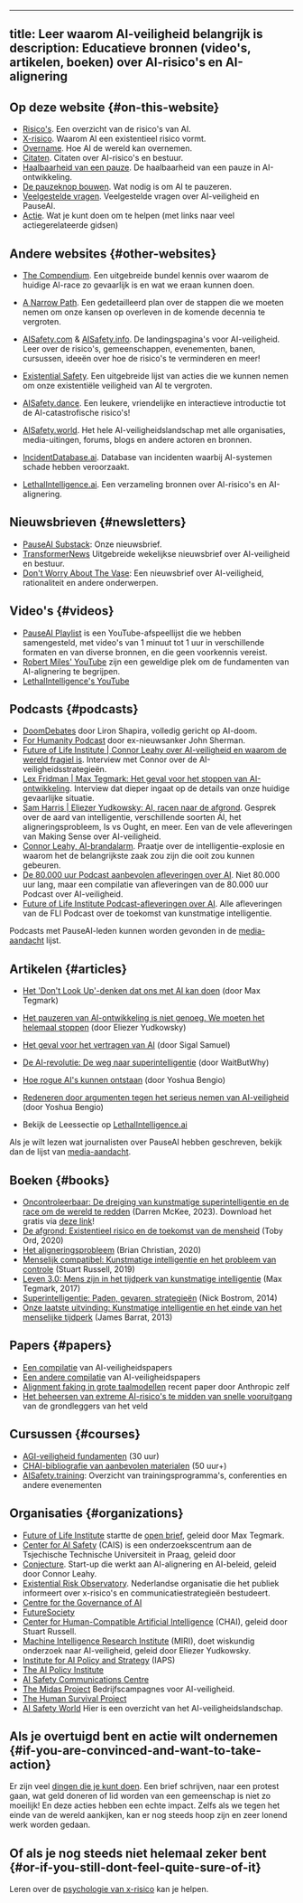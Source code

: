 

---
title: Leer waarom AI-veiligheid belangrijk is
description: Educatieve bronnen (video's, artikelen, boeken) over AI-risico's en AI-alignering
---
## Op deze website {#on-this-website}

- [Risico's](/risks). Een overzicht van de risico's van AI.
- [X-risico](/xrisk). Waarom AI een existentieel risico vormt.
- [Overname](/ai-takeover). Hoe AI de wereld kan overnemen.
- [Citaten](/quotes). Citaten over AI-risico's en bestuur.
- [Haalbaarheid van een pauze](/feasibility). De haalbaarheid van een pauze in AI-ontwikkeling.
- [De pauzeknop bouwen](/building-the-pause-button). Wat nodig is om AI te pauzeren.
- [Veelgestelde vragen](/faq). Veelgestelde vragen over AI-veiligheid en PauseAI.
- [Actie](/action). Wat je kunt doen om te helpen (met links naar veel actiegerelateerde gidsen)

## Andere websites {#other-websites}

- [The Compendium](https://www.thecompendium.ai/). Een uitgebreide bundel kennis over waarom de huidige AI-race zo gevaarlijk is en wat we eraan kunnen doen.
- [A Narrow Path](https://www.narrowpath.co/). Een gedetailleerd plan over de stappen die we moeten nemen om onze kansen op overleven in de komende decennia te vergroten.
- [AISafety.com](https://www.aisafety.com) & [AISafety.info](https://aisafety.info). De landingspagina's voor AI-veiligheid. Leer over de risico's, gemeenschappen, evenementen, banen, cursussen, ideeën over hoe de risico's te verminderen en meer!
- [Existential Safety](https://existentialsafety.org/). Een uitgebreide lijst van acties die we kunnen nemen om onze existentiële veiligheid van AI te vergroten.
- [AISafety.dance](https://aisafety.dance). Een leukere, vriendelijke en interactieve introductie tot de AI-catastrofische risico's!
- [AISafety.world](https://aisafety.world/tiles/). Het hele AI-veiligheidslandschap met alle organisaties, media-uitingen, forums, blogs en andere actoren en bronnen.
- [IncidentDatabase.ai](https://incidentdatabase.ai/). Database van incidenten waarbij AI-systemen schade hebben veroorzaakt.

- [LethalIntelligence.ai](https://lethalintelligence.ai/). Een verzameling bronnen over AI-risico's en AI-alignering.

## Nieuwsbrieven {#newsletters}

- [PauseAI Substack](https://pauseai.substack.com/): Onze nieuwsbrief.
- [TransformerNews](https://www.transformernews.ai/) Uitgebreide wekelijkse nieuwsbrief over AI-veiligheid en bestuur.
- [Don't Worry About The Vase](https://thezvi.substack.com/): Een nieuwsbrief over AI-veiligheid, rationaliteit en andere onderwerpen.

## Video's {#videos}

- [PauseAI Playlist](https://www.youtube.com/playlist?list=PLI46NoubGtIJa0JVCBR-9CayxCOmU0EJt) is een YouTube-afspeellijst die we hebben samengesteld, met video's van 1 minuut tot 1 uur in verschillende formaten en van diverse bronnen, en die geen voorkennis vereist.
- [Robert Miles' YouTube](https://www.youtube.com/watch?v=tlS5Y2vm02c&list=PLfHsskCxi_g-c62a_dmsNuHynaXsRQm40) zijn een geweldige plek om de fundamenten van AI-alignering te begrijpen.
- [LethalIntelligence's YouTube](https://www.youtube.com/channel/UCLwop3J1O7wL-PNWGjQw8fg)

## Podcasts {#podcasts}

- [DoomDebates](https://www.youtube.com/@DoomDebates) door Liron Shapira, volledig gericht op AI-doom.
- [For Humanity Podcast](https://www.youtube.com/@ForHumanityPodcast) door ex-nieuwsanker John Sherman.
- [Future of Life Institute | Connor Leahy over AI-veiligheid en waarom de wereld fragiel is](https://youtu.be/cSL3Zau1X8g?si=0X3EKoxZ80_HN9Rl&t=1803). Interview met Connor over de AI-veiligheidsstrategieën.
- [Lex Fridman | Max Tegmark: Het geval voor het stoppen van AI-ontwikkeling](https://youtu.be/VcVfceTsD0A?t=1547). Interview dat dieper ingaat op de details van onze huidige gevaarlijke situatie.
- [Sam Harris | Eliezer Yudkowsky: AI, racen naar de afgrond](https://samharris.org/episode/SE60B0CF4B8). Gesprek over de aard van intelligentie, verschillende soorten AI, het aligneringsprobleem, Is vs Ought, en meer. Een van de vele afleveringen van Making Sense over AI-veiligheid.
- [Connor Leahy, AI-brandalarm](https://youtu.be/pGjyiqJZPJo?t=2510). Praatje over de intelligentie-explosie en waarom het de belangrijkste zaak zou zijn die ooit zou kunnen gebeuren.
- [De 80.000 uur Podcast aanbevolen afleveringen over AI](https://80000hours.org/podcast/on-artificial-intelligence/). Niet 80.000 uur lang, maar een compilatie van afleveringen van de 80.000 uur Podcast over AI-veiligheid.
- [Future of Life Institute Podcast-afleveringen over AI](https://futureoflife.org/podcast/?_category_browser=ai). Alle afleveringen van de FLI Podcast over de toekomst van kunstmatige intelligentie.

Podcasts met PauseAI-leden kunnen worden gevonden in de [media-aandacht](/press) lijst.

## Artikelen {#articles}

- [Het 'Don't Look Up'-denken dat ons met AI kan doen](https://time.com/6273743/thinking-that-could-doom-us-with-ai/) (door Max Tegmark)
- [Het pauzeren van AI-ontwikkeling is niet genoeg. We moeten het helemaal stoppen](https://time.com/6266923/ai-eliezer-yudkowsky-open-letter-not-enough/) (door Eliezer Yudkowsky)
- [Het geval voor het vertragen van AI](https://www.vox.com/the-highlight/23621198/artificial-intelligence-chatgpt-openai-existential-risk-china-ai-safety-technology) (door Sigal Samuel)
- [De AI-revolutie: De weg naar superintelligentie](https://waitbutwhy.com/2015/01/artificial-intelligence-revolution-1.html) (door WaitButWhy)
- [Hoe rogue AI's kunnen ontstaan](https://yoshuabengio.org/2023/05/22/how-rogue-ais-may-arise/) (door Yoshua Bengio)

- [Redeneren door argumenten tegen het serieus nemen van AI-veiligheid](https://yoshuabengio.org/2024/07/09/reasoning-through-arguments-against-taking-ai-safety-seriously/) (door Yoshua Bengio)
- Bekijk de Leessectie op [LethalIntelligence.ai](https://lethalintelligence.ai/reading-time/)

Als je wilt lezen wat journalisten over PauseAI hebben geschreven, bekijk dan de lijst van [media-aandacht](/press).

## Boeken {#books}

- [Oncontroleerbaar: De dreiging van kunstmatige superintelligentie en de race om de wereld te redden](https://www.goodreads.com/book/show/202416160-uncontrollable) (Darren McKee, 2023). Download het gratis via [deze link](https://impactbooks.store/cart/47288196366640:1?discount=UNCON-P3SFRS)!
- [De afgrond: Existentieel risico en de toekomst van de mensheid](https://www.goodreads.com/en/book/show/50963653) (Toby Ord, 2020)
- [Het aligneringsprobleem](https://www.goodreads.com/book/show/50489349-the-alignment-probleem) (Brian Christian, 2020)
- [Menselijk compatibel: Kunstmatige intelligentie en het probleem van controle](https://www.goodreads.com/en/book/show/44767248) (Stuart Russell, 2019)
- [Leven 3.0: Mens zijn in het tijdperk van kunstmatige intelligentie](https://www.goodreads.com/en/book/show/34272565) (Max Tegmark, 2017)
- [Superintelligentie: Paden, gevaren, strategieën](https://www.goodreads.com/en/book/show/20527133) (Nick Bostrom, 2014)
- [Onze laatste uitvinding: Kunstmatige intelligentie en het einde van het menselijke tijdperk](https://www.goodreads.com/en/book/show/17286699) (James Barrat, 2013)

## Papers {#papers}

- [Een compilatie](https://arkose.org/aisafety) van AI-veiligheidspapers
- [Een andere compilatie](https://futureoflife.org/resource/introductory-resources-on-ai-risks/#toc-44245428-2) van AI-veiligheidspapers
- [Alignment faking in grote taalmodellen](https://www.anthropic.com/news/alignment-faking) recent paper door Anthropic zelf
- [Het beheersen van extreme AI-risico's te midden van snelle vooruitgang](https://www.science.org/doi/abs/10.1126/science.adn0117) van de grondleggers van het veld

## Cursussen {#courses}

- [AGI-veiligheid fundamenten](https://www.agisafetyfundamentals.com/) (30 uur)
- [CHAI-bibliografie van aanbevolen materialen](https://humancompatible.ai/bibliography) (50 uur+)
- [AISafety.training](https://aisafety.training/): Overzicht van trainingsprogramma's, conferenties en andere evenementen

## Organisaties {#organizations}

- [Future of Life Institute](https://futureoflife.org/cause-area/artificial-intelligence/) startte de [open brief](https://futureoflife.org/open-letter/pause-giant-ai-experiments/), geleid door Max Tegmark.
- [Center for AI Safety](https://www.safe.ai/) (CAIS) is een onderzoekscentrum aan de Tsjechische Technische Universiteit in Praag, geleid door
- [Conjecture](https://www.conjecture.dev/). Start-up die werkt aan AI-alignering en AI-beleid, geleid door Connor Leahy.
- [Existential Risk Observatory](https://existentialriskobservatory.org/). Nederlandse organisatie die het publiek informeert over x-risico's en communicatiestrategieën bestudeert.
- [Centre for the Governance of AI](https://www.governance.ai/)
- [FutureSociety](https://thefuturesociety.org/about-us/)
- [Center for Human-Compatible Artificial Intelligence](https://humancompatible.ai/about/) (CHAI), geleid door Stuart Russell.
- [Machine Intelligence Research Institute](https://intelligence.org/) (MIRI), doet wiskundig onderzoek naar AI-veiligheid, geleid door Eliezer Yudkowsky.
- [Institute for AI Policy and Strategy](https://www.iaps.ai/) (IAPS)
- [The AI Policy Institute](https://theaipi.org/)
- [AI Safety Communications Centre](https://aiscc.org/2023/11/01/yougov-poll-83-of-brits-demand-companies-prove-ai-systems-are-safe-before-release/)
- [The Midas Project](https://www.themidasproject.com/) Bedrijfscampagnes voor AI-veiligheid.
- [The Human Survival Project](https://thehumansurvivalproject.org/)
- [AI Safety World](https://aisafety.world/) Hier is een overzicht van het AI-veiligheidslandschap.

## Als je overtuigd bent en actie wilt ondernemen {#if-you-are-convinced-and-want-to-take-action}

Er zijn veel [dingen die je kunt doen](/action).
Een brief schrijven, naar een protest gaan, wat geld doneren of lid worden van een gemeenschap is niet zo moeilijk!
En deze acties hebben een echte impact.
Zelfs als we tegen het einde van de wereld aankijken, kan er nog steeds hoop zijn en zeer lonend werk worden gedaan.

## Of als je nog steeds niet helemaal zeker bent {#or-if-you-still-dont-feel-quite-sure-of-it}

Leren over de [psychologie van x-risico](/psychology-of-x-risk) kan je helpen.